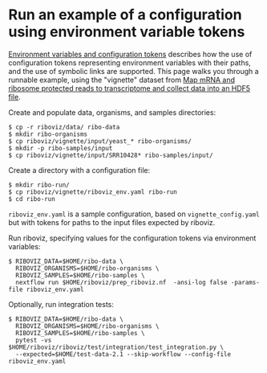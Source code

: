 # Run an example of a configuration using environment variable tokens

[Environment variables and configuration tokens](./prep-riboviz-config.md#environment-variables-and-configuration-tokens) describes how the use of configuration tokens representing environment variables with their paths, and the use of symbolic links are supported. This page walks you through a runnable example, using the "vignette" dataset from [Map mRNA and ribosome protected reads to transcriptome and collect data into an HDF5 file](./run-vignette.md).

Create and populate data, organisms, and samples directories:

```console
$ cp -r riboviz/data/ ribo-data
$ mkdir ribo-organisms
$ cp riboviz/vignette/input/yeast_* ribo-organisms/
$ mkdir -p ribo-samples/input
$ cp riboviz/vignette/input/SRR10428* ribo-samples/input/
```

Create a directory with a configuration file:

```console
$ mkdir ribo-run/
$ cp riboviz/vignette/riboviz_env.yaml ribo-run
$ cd ribo-run
```

`riboviz_env.yaml` is a sample configuration, based on `vignette_config.yaml` but with tokens for paths to the input files expected by riboviz.

Run riboviz, specifying values for the configuration tokens via environment variables:

```console
$ RIBOVIZ_DATA=$HOME/ribo-data \
  RIBOVIZ_ORGANISMS=$HOME/ribo-organisms \
  RIBOVIZ_SAMPLES=$HOME/ribo-samples \
  nextflow run $HOME/riboviz/prep_riboviz.nf  -ansi-log false -params-file riboviz_env.yaml
```

Optionally, run integration tests:

```console
$ RIBOVIZ_DATA=$HOME/ribo-data \
  RIBOVIZ_ORGANISMS=$HOME/ribo-organisms \
  RIBOVIZ_SAMPLES=$HOME/ribo-samples \
  pytest -vs $HOME/riboviz/riboviz/test/integration/test_integration.py \
  --expected=$HOME/test-data-2.1 --skip-workflow --config-file riboviz_env.yaml
```

